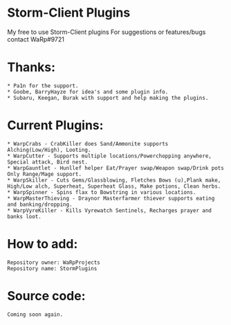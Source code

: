# Storm-Client Plugins
My free to use Storm-Client plugins
For suggestions or features/bugs contact WaRp#9721

# Thanks:
	* Pa1n for the support.
	* Goobe, BarryHayze for idea's and some plugin info.
	* Subaru, Keegan, Burak with support and help making the plugins.

# Current Plugins:
	* WarpCrabs - CrabKiller does Sand/Ammonite supports Alching(Low/High), Looting.
	* WarpCutter - Supports multiple locations/Powerchopping anywhere, Special attack, Bird nest.
	* WarpGauntlet - Hunllef helper Eat/Prayer swap/Weapon swap/Drink pots Only Range/Mage support.
	* WarpSkiller - Cuts Gems/Glassblowing, Fletches Bows (u),Plank make, High/Low alch, Superheat, Superheat Glass, Make potions, Clean herbs.
	* WarpSpinner - Spins flax to Bowstring in various locations.
	* WarpMasterThieving - Draynor Masterfarmer thiever supports eating and banking/dropping.
	* WarpVyreKiller - Kills Vyrewatch Sentinels, Recharges prayer and banks loot. 

# How to add:
	Repository owner: WaRpProjects 	
	Repository name: StormPlugins

# Source code:
	Coming soon again.

